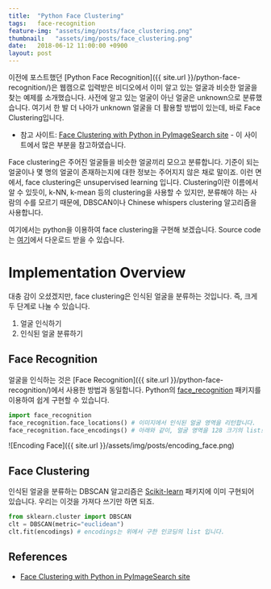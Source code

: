 ```yaml
---
title:  "Python Face Clustering"
tags:   face-recognition
feature-img: "assets/img/posts/face_clustering.png"
thumbnail:   "assets/img/posts/face_clustering.png"
date:   2018-06-12 11:00:00 +0900
layout: post
---
```


이전에 포스트했던 [Python Face Recognition]({{ site.url }}/python-face-recognition/)은 웹캠으로 입력받은 비디오에서 이미 알고 있는 얼굴과 비슷한 얼굴을 찾는 예제를 소개했습니다. 사전에 알고 있는 얼굴이 아닌 얼굴은 unknown으로 분류했습니다. 여기서 한 발 더 나아가 unknown 얼굴을 더 활용할 방법이 있는데, 바로 Face Clustering입니다.

* 참고 사이트: [Face Clustering with Python in PyImageSearch site](https://www.pyimagesearch.com/2018/07/09/face-clustering-with-python/) - 이 사이트에서 많은 부분을 참고하였습니다.

Face clustering은 주어진 얼굴들을 비슷한 얼굴끼리 모으고 분류합니다. 기준이 되는 얼굴이나 몇 명의 얼굴이 존재하는지에 대한 정보는 주어지지 않은 채로 말이죠. 이런 면에서, face clustering은 unsupervised learning 입니다. Clustering이란 이름에서 알 수 있듯이, k-NN, k-mean 등의 clustering을 사용할 수 있지만, 분류해야 하는 사람의 수를 모르기 때문에, DBSCAN이나 Chinese whispers clustering 알고리즘을 사용합니다.

여기에서는 python을 이용하여 face clustering을 구현해 보겠습니다. Source code는 [여기](https://github.com/ukayzm/opencv/tree/master/face_clustering)에서 다운로드 받을 수 있습니다.

# Implementation Overview

대충 감이 오셨겠지만, face clustering은 인식된 얼굴을 분류하는 것입니다. 즉, 크게 두 단계로 나눌 수 있습니다.

1. 얼굴 인식하기
1. 인식된 얼굴 분류하기

## Face Recognition

얼굴을 인식하는 것은 [Face Recognition]({{ site.url }}/python-face-recognition/)에서 사용한 방법과 동일합니다. Python의 [face_recognition](https://github.com/ageitgey/face_recognition) 패키지를 이용하여 쉽게 구현할 수 있습니다.

```python
import face_recognition
face_recognition.face_locations() # 이미지에서 인식된 얼굴 영역을 리턴합니다.
face_recognition.face_encodings() # 아래와 같이, 얼굴 영역을 128 크기의 list로 인코딩합니다.
```

![Encoding Face]({{ site.url }}/assets/img/posts/encoding_face.png)

## Face Clustering

인식된 얼굴을 분류하는 DBSCAN 알고리즘은 [Scikit-learn](http://scikit-learn.org/) 패키지에 이미 구현되어 있습니다. 우리는 이것을 가져다 쓰기만 하면 되죠.

```python
from sklearn.cluster import DBSCAN
clt = DBSCAN(metric="euclidean")
clt.fit(encodings) # encodings는 위에서 구한 인코딩의 list 입니다.
```

## References

* [Face Clustering with Python in PyImageSearch site](https://www.pyimagesearch.com/2018/07/09/face-clustering-with-python/)
